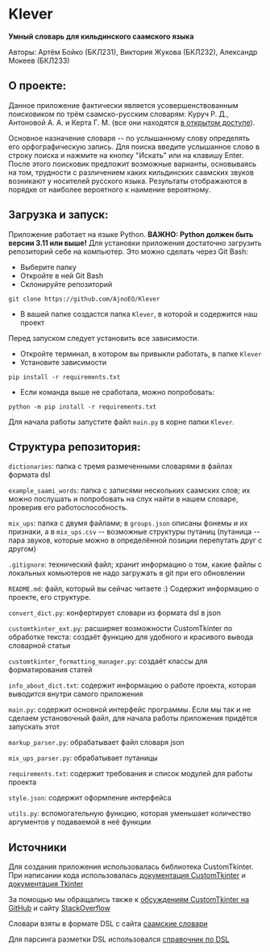 # Klever
**Умный словарь для кильдинского саамского языка**

Авторы: Артём Бойко (БКЛ231), Виктория Жукова (БКЛ232), Александр Мокеев (БКЛ233)
## О проекте: 
Данное приложение фактически является усовершенствованным поисковиком по трём саамско-русским словарям: Куруч Р. Д., Антоновой А. А. и Керта Г. М. (все они находятся [в открытом доступе](https://www.slovari.saami.su/)).

Основное назначение словаря -- по услышанному слову определять его орфографическую запись. Для поиска введите услышанное слово в строку поиска и нажмите на кнопку "Искать" или на клавишу Enter. После этого поисковик предложит возможные варианты, основываясь на том, трудности с различением каких кильдинских саамских звуков возникают у носителей русского языка. Результаты отображаются в порядке от наиболее вероятного к наимение вероятному.

## Загрузка и запуск:
Приложение работает на языке Python. **ВАЖНО: Python должен быть версии 3.11 или выше!** Для установки приложения достаточно загрузить репозиторий себе на компьютер. Это можно сделать через Git Bash:

* Выберите папку
* Откройте в ней Git Bash
* Склонируйте репозиторий
```
git clone https://github.com/AjnoEO/Klever
```
* В вашей папке создастся папка `Klever`, в которой и содержится наш проект

Перед запуском следует установить все зависимости.
* Откройте терминал, в котором вы привыкли работать, в папке `Klever`
* Установите зависимости
```
pip install -r requirements.txt
```
* Если команда выше не сработала, можно попробовать:
```
python -m pip install -r requirements.txt
```

Для начала работы запустите файл `main.py` в корне папки `Klever`.

## Структура репозитория:
  `dictionaries`: папка с тремя размеченными словарями в файлах формата dsl

  `example_saami_words`: папка с записями нескольких саамских слов; их можно послушать и попробовать на слух найти в нашем словаре, проверив его работоспособность.
  
  `mix_ups`: папка с двумя файлами; в `groups.json` описаны фонемы и их признаки, а в `mix_ups.csv` -- возможные структуры путаниц (путаница -- пара звуков, которые можно в определённой позиции перепутать друг с другом)
  
  `.gitignore`: технический файл; хранит информацию о том, какие файлы с локальных комьютеров не надо загружать в git при его обновлении
  
  `README.md`: файл, который вы сейчас читаете :) Содержит информацию о проекте, его структуре.
  
  `convert_dict.py`: конфертирует словари из формата dsl в json
  
  `customtkinter_ext.py`: расширяет возможности CustomTkinter по обработке текста: создаёт функцию для удобного и красивого вывода словарной статьи

  `customtkinter_formatting_manager.py`: создаёт классы для форматирования статей

  `info_about_dict.txt`: содержит информацию о работе проекта, которая выводится внутри самого приложения

  `main.py`: содержит основной интерфейс программы. Если мы так и не сделаем установочный файл, для начала работы приложения придётся запускать этот

  `markup_parser.py`: обрабатывает файл словаря json

  `mix_ups_parser.py`: обрабатывает путаницы

  `requirements.txt`: содержит требования и список модулей для работы проекта

  `style.json`: содержит оформление интерфейса

  `utils.py`: вспомогательную функцию, которая уменьшает количество аргументов у подаваемой в неё функции

## Источники
Для создания приложения использовалась библиотека CustomTkinter. При написании кода использовалась [документация CustomTkinter](https://customtkinter.tomschimansky.com/) и [документация Tkinter](https://anzeljg.github.io/rin2/book2/2405/docs/tkinter/)

За помощью мы обращались также к [обсуждениям CustomTkinter на GitHub](https://github.com/TomSchimansky/CustomTkinter/discussions) и сайту [StackOverflow](https://stackoverflow.com/)

Словари взяты в формате DSL с сайта [саамские словари](https://www.slovari.saami.su/)

Для парсинга разметки DSL использовался [справочник по DSL](https://anatoly314.github.io/dsl-manual/#tag_format.html#m)
